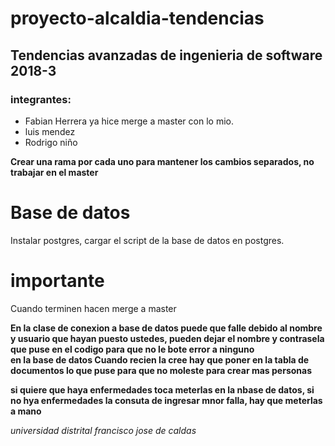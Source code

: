 # proyecto-alcaldia-tendencias
## Tendencias avanzadas de ingenieria de software 2018-3
### integrantes:
* Fabian Herrera ya hice merge a master con lo mio.
* luis mendez
* Rodrigo niño

**Crear una rama por cada uno para mantener los cambios separados, no trabajar en el master**  
# Base de datos
Instalar postgres, cargar el script de la base de datos en postgres.
# importante
Cuando terminen hacen merge a master

**En la clase de conexion a base de datos puede que falle debido al nombre y usuario que hayan puesto ustedes, pueden dejar el nombre y contrasela que puse en el codigo para que no le bote error a ninguno**  
**en la base de datos
Cuando recien la cree hay que poner en la tabla de documentos
lo que puse para que no moleste para crear mas personas**  

**si quiere que haya enfermedades toca meterlas en la nbase de datos, 
si no hya enfermedades la consuta de ingresar mnor falla, hay que meterlas a mano**

*universidad distrital francisco jose de caldas*
